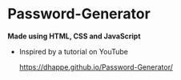 # Password-Generator

**Made using HTML, CSS and JavaScript**
- Inspired by a tutorial on YouTube

  https://dhappe.github.io/Password-Generator/
